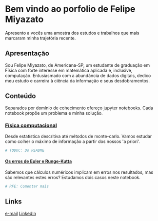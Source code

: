 # Bem vindo ao porfolio de Felipe Miyazato
Apresento a vocês uma amostra dos estudos e trabalhos que mais marcaram minha trajetória recente.

## Apresentação
Sou Felipe Miyazato, de Americana-SP, um estudante de graduação em Física com forte interesse em matemática aplicada e, inclusive, computação. Entusiasmado com a abundância de dados digitais, dedico meu estudo e carreira à ciência da informação e seus desdobramentos.

## Conteúdo
Separados por domínio de cohecimento ofereço jupyter notebooks. Cada notebook propõe um problema e minha solução.

### [Física computacional](https://github.com/felipe-gm/portfolio/tree/master/fisica_computacional)
Desde estatística descritiva até métodos de monte-carlo. Vamos estudar como colher o máximo de informação a partir dos nossos 'a priori'.
```python
# TODOC: Do README
```

#### [Os erros de Euler e Runge-Kutta](https://github.com/felipe-gm/portfolio/blob/master/fisica_computacional/erros_euler_rk.ipynb)
Sabemos que cálculos numéricos implicam em erros nos resultados, mas são relevantes estes erros? Estudamos dois casos neste notebook.
```python
# RFE: Comentar mais
```

## Links
[e-mail](mailto:felipe.miyazato@gmail.com)
[LinkedIn](https://www.linkedin.com/in/felipe-miyazato-8423ba116/)
